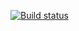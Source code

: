 [![Build status](https://ci.appveyor.com/api/projects/status/54t11ojen88ufkmg?svg=true)](https://ci.appveyor.com/project/just-vadim/at-4-1)
